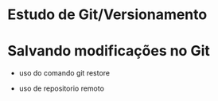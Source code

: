 # Estudo de Git/Versionamento

# Salvando modificações no Git

- uso do comando git restore

* uso de repositorio remoto
